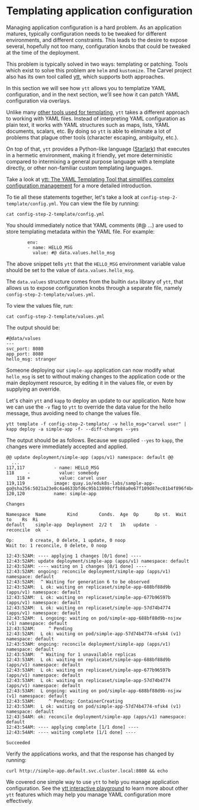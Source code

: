 # Templating application configuration

Managing application configuration is a hard problem. As an application matures, typically configuration needs to be tweaked for different environments, and different constraints. This leads to the desire to expose several, hopefully not too many, configuration knobs that could be tweaked at the time of the deployment.

This problem is typically solved in two ways: templating or patching. Tools which exist to solve this problem are `helm` and `kustomize`. The Carvel project also has its own tool called [ytt](https://get-ytt.io/), which supports both approaches.

In this section we will see how `ytt` allows you to templatize YAML configuration, and in the next section, we'll see how it can patch YAML configuration via overlays.

Unlike many [other tools used for templating](https://carvel.dev/ytt/docs/latest/ytt-vs-x/), `ytt` takes a different approach to working with YAML files. Instead of interpreting YAML configuration as plain text, it works with YAML structures such as maps, lists, YAML documents, scalars, etc. By doing so `ytt` is able to eliminate a lot of problems that plague other tools (character escaping, ambiguity, etc.).

On top of that, `ytt` provides a Python-like language ([Starlark](https://github.com/bazelbuild/starlark)) that executes in a hermetic environment, making it friendly, yet more deterministic compared to intermixing a general purpose language with a template directly, or other non-familiar custom templating languages.

Take a look at [ytt: The YAML Templating Tool that simplifies complex configuration management](https://developer.ibm.com/blogs/yaml-templating-tool-to-simplify-complex-configuration-management/) for a more detailed introduction.

To tie all these statements together, let's take a look at `config-step-2-template/config.yml`. You can view the file by running:

```
cat config-step-2-template/config.yml
```

You should immediately notice that YAML comments (#@ ...) are used to store templating metadata within the YAML file. For example:

```
        env:
        - name: HELLO_MSG
          value: #@ data.values.hello_msg
```

The above snippet tells `ytt` that the `HELLO_MSG` environment variable value should be set to the value of `data.values.hello_msg`.

The `data.values` structure comes from the builtin `data` library of `ytt`, that allows us to expose configuration knobs through a separate file, namely `config-step-2-template/values.yml`.

To view the values file, run:

```
cat config-step-2-template/values.yml
```

The output should be:

```
#@data/values
---
svc_port: 8080
app_port: 8080
hello_msg: stranger
```

Someone deploying our `simple-app` application can now modify what `hello_msg` is set to without making changes to the application code or the main deployment resource, by editing it in the values file, or even by supplying an override.

Let's chain `ytt` and `kapp` to deploy an update to our application. Note how we can use the `-v` flag to `ytt` to override the data value for the hello message, thus avoiding need to change the values file.

```
ytt template -f config-step-2-template/ -v hello_msg="carvel user" | kapp deploy -a simple-app -f- --diff-changes --yes
```

The output should be as follows. Because we supplied `--yes` to `kapp`, the changes were immediately accepted and applied.

```
@@ update deployment/simple-app (apps/v1) namespace: default @@
  ...
117,117           - name: HELLO_MSG
118     -           value: somebody
    118 +           value: carvel user
119,119           image: quay.io/eduk8s-labs/sample-app-go@sha256:5021a23e0c4a4633bfd6c95b13898cffb88a0e67f109d87ec01b4f896f4b4296
120,120           name: simple-app

Changes

Namespace  Name        Kind        Conds.  Age  Op      Op st.  Wait to    Rs  Ri
default    simple-app  Deployment  2/2 t   1h   update  -       reconcile  ok  -

Op:      0 create, 0 delete, 1 update, 0 noop
Wait to: 1 reconcile, 0 delete, 0 noop

12:43:52AM: ---- applying 1 changes [0/1 done] ----
12:43:52AM: update deployment/simple-app (apps/v1) namespace: default
12:43:52AM: ---- waiting on 1 changes [0/1 done] ----
12:43:52AM: ongoing: reconcile deployment/simple-app (apps/v1) namespace: default
12:43:52AM:  ^ Waiting for generation 6 to be observed
12:43:52AM:  L ok: waiting on replicaset/simple-app-688bf88d9b (apps/v1) namespace: default
12:43:52AM:  L ok: waiting on replicaset/simple-app-677b96597b (apps/v1) namespace: default
12:43:52AM:  L ok: waiting on replicaset/simple-app-57d74b4774 (apps/v1) namespace: default
12:43:52AM:  L ongoing: waiting on pod/simple-app-688bf88d9b-nsjxw (v1) namespace: default
12:43:52AM:     ^ Pending
12:43:52AM:  L ok: waiting on pod/simple-app-57d74b4774-nfsk4 (v1) namespace: default
12:43:53AM: ongoing: reconcile deployment/simple-app (apps/v1) namespace: default
12:43:53AM:  ^ Waiting for 1 unavailable replicas
12:43:53AM:  L ok: waiting on replicaset/simple-app-688bf88d9b (apps/v1) namespace: default
12:43:53AM:  L ok: waiting on replicaset/simple-app-677b96597b (apps/v1) namespace: default
12:43:53AM:  L ok: waiting on replicaset/simple-app-57d74b4774 (apps/v1) namespace: default
12:43:53AM:  L ongoing: waiting on pod/simple-app-688bf88d9b-nsjxw (v1) namespace: default
12:43:53AM:     ^ Pending: ContainerCreating
12:43:53AM:  L ok: waiting on pod/simple-app-57d74b4774-nfsk4 (v1) namespace: default
12:43:54AM: ok: reconcile deployment/simple-app (apps/v1) namespace: default
12:43:54AM: ---- applying complete [1/1 done] ----
12:43:54AM: ---- waiting complete [1/1 done] ----

Succeeded
```

Verify the applications works, and that the response has changed by running:

```
curl http://simple-app.default.svc.cluster.local:8080 && echo
```

We covered one simple way to use `ytt` to help you manage application configuration. See the [ytt interactive playground](https://carvel.dev/ytt/#playground) to learn more about other `ytt` features which may help you manage YAML configuration more effectively.
